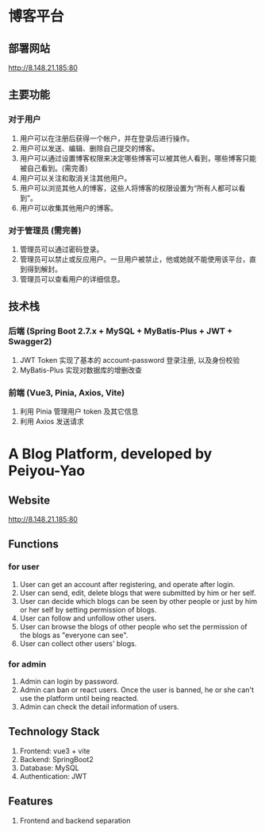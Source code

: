 # 博客平台

## 部署网站

http://8.148.21.185:80

## 主要功能

### 对于用户

1. 用户可以在注册后获得一个帐户，并在登录后进行操作。
2. 用户可以发送、编辑、删除自己提交的博客。
3. 用户可以通过设置博客权限来决定哪些博客可以被其他人看到，哪些博客只能被自己看到。(需完善)
4. 用户可以关注和取消关注其他用户。
5. 用户可以浏览其他人的博客，这些人将博客的权限设置为“所有人都可以看到”。
6. 用户可以收集其他用户的博客。

### 对于管理员 (需完善)

1. 管理员可以通过密码登录。
2. 管理员可以禁止或反应用户。一旦用户被禁止，他或她就不能使用该平台，直到得到解封。
3. 管理员可以查看用户的详细信息。

## 技术栈

### 后端 (Spring Boot 2.7.x + MySQL + MyBatis-Plus + JWT + Swagger2)

1. JWT Token 实现了基本的 account-password 登录注册, 以及身份校验
2. MyBatis-Plus 实现对数据库的增删改查

### 前端 (Vue3, Pinia, Axios, Vite)

1. 利用 Pinia 管理用户 token 及其它信息
2. 利用 Axios 发送请求

# A Blog Platform, developed by Peiyou-Yao

## Website
http://8.148.21.185:80

## Functions

### for user
1. User can get an account after registering, and operate after login.
2. User can send, edit, delete blogs that were submitted by him or her self.
3. User can decide which blogs can be seen by other people or just by him or her self by setting permission of blogs.
4. User can follow and unfollow other users.
5. User can browse the blogs of other people who set the permission of the blogs as "everyone can see".
6. User can collect other users' blogs.
### for admin
1. Admin can login by password.
2. Admin can ban or react users. Once the user is banned, he or she can't use the platform until being reacted.
3. Admin can check the detail information of users.

## Technology Stack
1. Frontend: vue3 + vite
2. Backend: SpringBoot2
3. Database: MySQL
4. Authentication: JWT

## Features
1. Frontend and backend separation